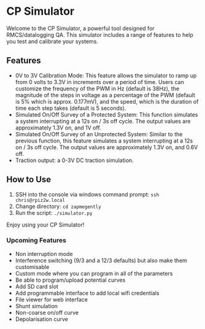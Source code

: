 # CP Simulator

Welcome to the CP Simulator, a powerful tool designed for RMCS/datalogging QA. This simulator includes a range of features to help you test and calibrate your systems.

## Features

- 0V to 3V Calibration Mode: This feature allows the simulator to ramp up from 0 volts to 3.3V in increments over a period of time. Users can customize the frequency of the PWM in Hz (default is 38Hz), the magnitude of the steps in voltage as a percentage of the PWM (default is 5% which is approx. 0.177mV), and the speed, which is the duration of time each step takes (default is 5 seconds).
- Simulated On/Off Survey of a Protected System: This function simulates a system interrupting at a 12s on / 3s off cycle. The output values are approximately 1.3V on, and 1V off.
- Simulated On/Off Survey of an Unprotected System: Similar to the previous function, this feature simulates a system interrupting at a 12s on / 3s off cycle. The output values are approximately 1.3V on, and 0.6V off.
- Traction output: a 0-3V DC traction simulation.

## How to Use

1. SSH into the console via windows command prompt: `ssh chris@rpiz2w.local`
2. Change directory: `cd zapmegently`
3. Run the script: `./simulator.py`

Enjoy using your CP Simulator!


### Upcoming Features

- Non interruption mode
- Interference switching (9/3 and a 12/3 defaults) but also make them customisable
- Custom mode where you can program in all of the parameters
- Be able to program/upload potential curves
- Add SD card slot
- Add programmable interface to add local wifi credentials
- File viewer for web interface
- Shunt simulation
- Non-coarse on/off curve
- Depolarisation curve
